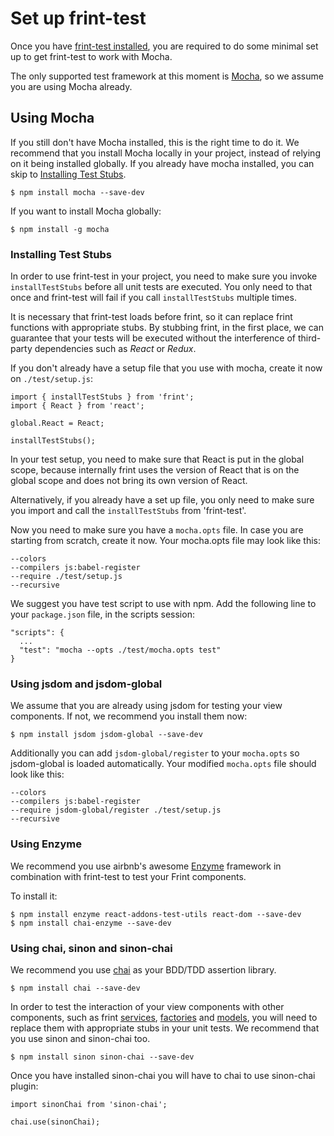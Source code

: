 # Set up frint-test

Once you have [frint-test installed](/docs/installation/README.md), you are required to do some minimal set up to get frint-test to work with Mocha.

The only supported test framework at this moment is [Mocha](https://mochajs.org/), so we assume you are using Mocha already.

## Using Mocha

If you still don't have Mocha installed, this is the right time to do it.  We recommend that you install Mocha locally in your project, instead of relying on it being installed globally.  If you already have mocha installed, you can skip to [Installing Test Stubs](/docs/guides/Setup.md#installing-test-stubs).

```
$ npm install mocha --save-dev
```

If you want to install Mocha globally:

```
$ npm install -g mocha
```

### Installing Test Stubs

In order to use frint-test in your project, you need to make sure you invoke `installTestStubs` before all unit tests are executed.  You only need to that once and frint-test will fail if you call `installTestStubs` multiple times.

It is necessary that frint-test loads before frint, so it can replace frint functions with appropriate stubs.  By stubbing frint, in the first place, we can guarantee that your tests will be executed without the interference of third-party dependencies such as *React* or *Redux*.

If you don't already have a setup file that you use with mocha, create it now on `./test/setup.js`:

```
import { installTestStubs } from 'frint';
import { React } from 'react';

global.React = React;

installTestStubs();
```

In your test setup, you need to make sure that React is put in the global scope, because internally frint uses the version of React that is on the global scope and does not bring its own version of React.

Alternatively, if you already have a set up file, you only need to make sure you import and call the `installTestStubs` from 'frint-test'.

Now you need to make sure you have a `mocha.opts` file.  In case you are starting from scratch, create it now.  Your mocha.opts file may look like this:

```
--colors
--compilers js:babel-register
--require ./test/setup.js
--recursive
```

We suggest you have test script to use with npm.  Add the following line to your `package.json` file, in the scripts session:

```
"scripts": {
  ...
  "test": "mocha --opts ./test/mocha.opts test"
}

```

### Using jsdom and jsdom-global

We assume that you are already using jsdom for testing your view components.  If not, we recommend you install them now:

```
$ npm install jsdom jsdom-global --save-dev
```

Additionally you can add `jsdom-global/register` to your `mocha.opts` so jsdom-global is loaded automatically.  Your modified `mocha.opts` file should look like this:

```
--colors
--compilers js:babel-register
--require jsdom-global/register ./test/setup.js
--recursive
```

### Using Enzyme

We recommend you use airbnb's awesome [Enzyme](airbnb.io/enzyme/) framework in combination with frint-test to test your Frint components.

To install it:

```
$ npm install enzyme react-addons-test-utils react-dom --save-dev
$ npm install chai-enzyme --save-dev
```

### Using chai, sinon and sinon-chai

We recommend you use [chai](http://chaijs.com/) as your BDD/TDD assertion library.

```
$ npm install chai --save-dev
```

In order to test the interaction of your view components with other components, such as frint [services](https://travix-international.github.io/frint/docs/api/createService.html), [factories](https://travix-international.github.io/frint/docs/api/createFactory.html) and [models](https://travix-international.github.io/frint/docs/api/Model.html), you will need to replace them with appropriate stubs in your unit tests.  We recommend that you use sinon and sinon-chai too.

```
$ npm install sinon sinon-chai --save-dev
```

Once you have installed sinon-chai you will have to chai to use sinon-chai plugin:

```
import sinonChai from 'sinon-chai';

chai.use(sinonChai);
```
